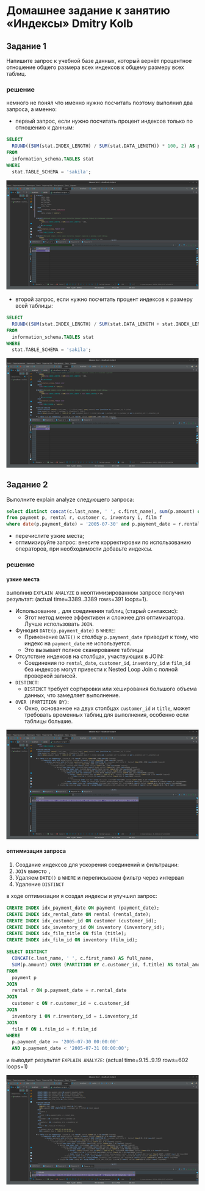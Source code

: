 # Домашнее задание к занятию «Индексы» Dmitry Kolb

## Задание 1

Напишите запрос к учебной базе данных, который вернёт процентное отношение общего размера всех индексов к общему размеру всех таблиц.

### решение 
немного не понял что именно нужно посчитать поэтому выполнил два запроса, а именно:
* первый запрос, если нужно посчитать процент индексов только по отношению к данным:

```sql
SELECT
  ROUND((SUM(stat.INDEX_LENGTH) / SUM(stat.DATA_LENGTH)) * 100, 2) AS percentage 
FROM 
  information_schema.TABLES stat
WHERE 
  stat.TABLE_SCHEMA = 'sakila';
```

![image 1](png/1.png)

* второй запрос, если нужно посчитать процент индексов к размеру всей таблицы:
```sql
SELECT
  ROUND((SUM(stat.INDEX_LENGTH) / SUM(stat.DATA_LENGTH + stat.INDEX_LENGTH)) * 100, 2) AS percentage 
FROM 
  information_schema.TABLES stat
WHERE 
  stat.TABLE_SCHEMA = 'sakila';

```
![image 2](png/2.png)

## Задание 2

Выполните explain analyze следующего запроса:
```sql
select distinct concat(c.last_name, ' ', c.first_name), sum(p.amount) over (partition by c.customer_id, f.title)
from payment p, rental r, customer c, inventory i, film f
where date(p.payment_date) = '2005-07-30' and p.payment_date = r.rental_date and r.customer_id = c.customer_id and i.inventory_id = r.inventory_id
```
- перечислите узкие места;
- оптимизируйте запрос: внесите корректировки по использованию операторов, при необходимости добавьте индексы.

### решение

#### узкие места
выполнив ```EXPLAIN ANALYZE``` в неоптимизированном запросе получил результат: (actual time=3389..3389 rows=391 loops=1).
* Использование ```,``` для соединения таблиц (старый синтаксис):
  * Этот метод менее эффективен и сложнее для оптимизатора. Лучше использовать ```JOIN```.
* Функция ```DATE(p.payment_date)``` в ```WHERE```:
  * Применение ```DATE()``` к столбцу ```p.payment_date``` приводит к тому, что индекс на ```payment_date``` не используется.
  * Это вызывает полное сканирование таблицы
* Отсутствие индексов на столбцах, участвующих в JOIN:
  * Соединения по ```rental_date```, ```customer_id```, ```inventory_id``` и ```film_id``` без индексов могут привести к Nested Loop Join с полной проверкой записей.
* ```DISTINCT```:
  * ```DISTINCT``` требует сортировки или хеширования большого объема данных, что замедляет выполнение.
* ```OVER (PARTITION BY)```:
  * Окно, основанное на двух столбцах ```customer_id``` и ```title```, может требовать временных таблиц для выполнения, особенно если таблицы большие.

![image 3](png/3.png)

#### оптимизация запроса
1. Создание индексов для ускорения соединений и фильтрации:
2. ```JOIN``` вместо ```,```
3. Удаляем ```DATE()``` в ```WHERE``` и переписываем фильтр через интервал
4. Удаление ```DISTINCT```

в ходе оптимизации я создал индексы и улучшил запрос:
```sql
CREATE INDEX idx_payment_date ON payment (payment_date);
CREATE INDEX idx_rental_date ON rental (rental_date);
CREATE INDEX idx_customer_id ON customer (customer_id);
CREATE INDEX idx_inventory_id ON inventory (inventory_id);
CREATE INDEX idx_film_title ON film (title);
CREATE INDEX idx_film_id ON inventory (film_id);
```

```sql
SELECT DISTINCT 
  CONCAT(c.last_name, ' ', c.first_name) AS full_name,
  SUM(p.amount) OVER (PARTITION BY c.customer_id, f.title) AS total_amount
FROM 
  payment p
JOIN 
  rental r ON p.payment_date = r.rental_date
JOIN 
  customer c ON r.customer_id = c.customer_id
JOIN 
  inventory i ON r.inventory_id = i.inventory_id
JOIN 
  film f ON i.film_id = f.film_id
WHERE 
  p.payment_date >= '2005-07-30 00:00:00' 
  AND p.payment_date < '2005-07-31 00:00:00';
```
и выводит результат ```EXPLAIN ANALYZE```: (actual time=9.15..9.19 rows=602 loops=1)

![image 4](png/4.png)















